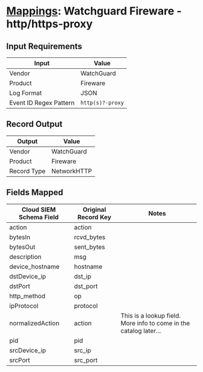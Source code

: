 # [Mappings](README.md): Watchguard Fireware - http/https-proxy

## Input Requirements

|Input|Value|
|-----|-----|
|Vendor|WatchGuard|
|Product|Fireware|
|Log Format|JSON|
|Event ID Regex Pattern|`http(s)?-proxy`|

## Record Output

|Output|Value|
|------|-----|
|Vendor|WatchGuard|
|Product|Fireware|
|Record Type|NetworkHTTP|

## Fields Mapped

|Cloud SIEM Schema Field|Original Record Key|Notes|
|-----------------------|-------------------|-----|
|action|action||
|bytesIn|rcvd_bytes||
|bytesOut|sent_bytes||
|description|msg||
|device_hostname|hostname||
|dstDevice_ip|dst_ip||
|dstPort|dst_port||
|http_method|op||
|ipProtocol|protocol||
|normalizedAction|action|This is a lookup field. More info to come in the catalog later...|
|pid|pid||
|srcDevice_ip|src_ip||
|srcPort|src_port||

